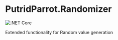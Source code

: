 # PutridParrot.Randomizer

![.NET Core](https://github.com/putridparrot/PutridParrot.Randomizer/workflows/.NET%20Core/badge.svg)

Extended functionality for Random value generation

